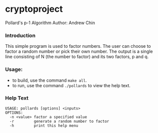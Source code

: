 # cryptoproject

Pollard's p-1 Algorithm
Author: Andrew Chin

### Introduction
This simple program is used to factor numbers. The user can choose to factor a random number or pick their own number. The output is a single line consisting of N (the number to factor) and its two factors, p and q.

### Usage:
- to build, use the command `make all`.
- to run, use the command `./pollards` to view the help text.

### Help Text
```
USAGE: pollards [options] <inputs>
OPTIONS:
  -n <value> factor a specified value
  -r         generate a random number to factor
  -h         print this help menu
```

